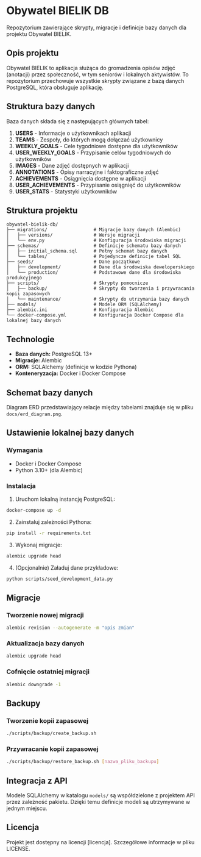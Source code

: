 # Obywatel BIELIK DB

Repozytorium zawierające skrypty, migracje i definicje bazy danych dla projektu Obywatel BIELIK.

## Opis projektu

Obywatel BIELIK to aplikacja służąca do gromadzenia opisów zdjęć (anotacji) przez społeczność, w tym seniorów i lokalnych aktywistów. To repozytorium przechowuje wszystkie skrypty związane z bazą danych PostgreSQL, która obsługuje aplikację.

## Struktura bazy danych

Baza danych składa się z następujących głównych tabel:

1. **USERS** - Informacje o użytkownikach aplikacji
2. **TEAMS** - Zespoły, do których mogą dołączać użytkownicy 
3. **WEEKLY_GOALS** - Cele tygodniowe dostępne dla użytkowników
4. **USER_WEEKLY_GOALS** - Przypisanie celów tygodniowych do użytkowników
5. **IMAGES** - Dane zdjęć dostępnych w aplikacji
6. **ANNOTATIONS** - Opisy narracyjne i faktograficzne zdjęć
7. **ACHIEVEMENTS** - Osiągnięcia dostępne w aplikacji
8. **USER_ACHIEVEMENTS** - Przypisanie osiągnięć do użytkowników
9. **USER_STATS** - Statystyki użytkowników

## Struktura projektu

```
obywatel-bielik-db/
├── migrations/                 # Migracje bazy danych (Alembic)
│   ├── versions/               # Wersje migracji
│   └── env.py                  # Konfiguracja środowiska migracji
├── schemas/                    # Definicje schematu bazy danych
│   ├── initial_schema.sql      # Pełny schemat bazy danych
│   └── tables/                 # Pojedyncze definicje tabel SQL
├── seeds/                      # Dane początkowe
│   ├── development/            # Dane dla środowiska deweloperskiego
│   └── production/             # Podstawowe dane dla środowiska produkcyjnego
├── scripts/                    # Skrypty pomocnicze
│   ├── backup/                 # Skrypty do tworzenia i przywracania kopii zapasowych
│   └── maintenance/            # Skrypty do utrzymania bazy danych
├── models/                     # Modele ORM (SQLAlchemy)
├── alembic.ini                 # Konfiguracja Alembic
└── docker-compose.yml          # Konfiguracja Docker Compose dla lokalnej bazy danych
```

## Technologie

- **Baza danych:** PostgreSQL 13+
- **Migracje:** Alembic
- **ORM:** SQLAlchemy (definicje w kodzie Pythona)
- **Konteneryzacja:** Docker i Docker Compose

## Schemat bazy danych

Diagram ERD przedstawiający relacje między tabelami znajduje się w pliku `docs/erd_diagram.png`.

## Ustawienie lokalnej bazy danych

### Wymagania

- Docker i Docker Compose
- Python 3.10+ (dla Alembic)

### Instalacja

1. Uruchom lokalną instancję PostgreSQL:

```bash
docker-compose up -d
```

2. Zainstaluj zależności Pythona:

```bash
pip install -r requirements.txt
```

3. Wykonaj migracje:

```bash
alembic upgrade head
```

4. (Opcjonalnie) Załaduj dane przykładowe:

```bash
python scripts/seed_development_data.py
```

## Migracje

### Tworzenie nowej migracji

```bash
alembic revision --autogenerate -m "opis zmian"
```

### Aktualizacja bazy danych

```bash
alembic upgrade head
```

### Cofnięcie ostatniej migracji

```bash
alembic downgrade -1
```

## Backupy

### Tworzenie kopii zapasowej

```bash
./scripts/backup/create_backup.sh
```

### Przywracanie kopii zapasowej

```bash
./scripts/backup/restore_backup.sh [nazwa_pliku_backupu]
```

## Integracja z API

Modele SQLAlchemy w katalogu `models/` są współdzielone z projektem API przez zależność pakietu. Dzięki temu definicje modeli są utrzymywane w jednym miejscu.

## Licencja

Projekt jest dostępny na licencji [licencja]. Szczegółowe informacje w pliku LICENSE.
